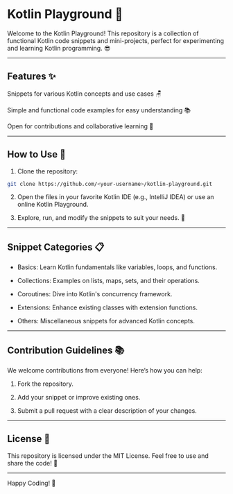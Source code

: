 # Kotlin Playground 🚀

Welcome to the Kotlin Playground! This repository is a collection of functional Kotlin code snippets and mini-projects, perfect for experimenting and learning Kotlin programming. 😎

---

## Features ✨

Snippets for various Kotlin concepts and use cases 🪑

Simple and functional code examples for easy understanding 📚

Open for contributions and collaborative learning 🙏

---

## How to Use 🔧

1. Clone the repository:

```bash
git clone https://github.com/<your-username>/kotlin-playground.git
```

2. Open the files in your favorite Kotlin IDE (e.g., IntelliJ IDEA) or use an online Kotlin Playground.

3. Explore, run, and modify the snippets to suit your needs. 🚀

---

## Snippet Categories 📋

- Basics: Learn Kotlin fundamentals like variables, loops, and functions.

- Collections: Examples on lists, maps, sets, and their operations.

- Coroutines: Dive into Kotlin's concurrency framework.

- Extensions: Enhance existing classes with extension functions.

- Others: Miscellaneous snippets for advanced Kotlin concepts.

---

## Contribution Guidelines 📚

We welcome contributions from everyone! Here’s how you can help:

1. Fork the repository.

2. Add your snippet or improve existing ones.

3. Submit a pull request with a clear description of your changes.

---

## License 📢

This repository is licensed under the MIT License. Feel free to use and share the code! 🙌

---

Happy Coding! 💚
